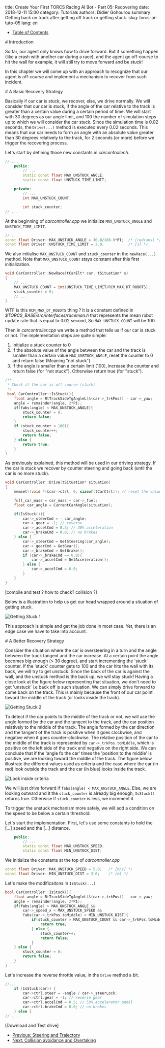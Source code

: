 title: Create Your First TORCS Racing AI Bot - Part 05: Recovering
date: 2018-12-11 15:00
category: Tutorials
authors: Didier Gohourou
summary: Getting back on track after getting off track or getting stuck.
slug: torcs-ai-tuto-05
lang: en


* [Table of Contents]({filename}torcs-ai-tuto-00.md#table_of_contents)

<p id="introduction"></p>
# Introduction

So far, our agent only knows how to drive forward. But if something happen (like a 
crash with another car during a race), and the agent go off-course to hit 
the wall for example, it will still try to move forward and be _stuck_!

In this chapter we will come up with an approach to recognize that our 
agent is off-course and implement a mechanism to recover from such incident.

<p id="basic_recovery"></p>
# A Basic Recovery Strategy

Basically if our car is stuck, we recover, else, we drive normally.
We will consider that our car is stuck, if the angle of the car relative to the 
track is greater than a certain value during a certain period of time. 
We will start with 30 degrees as our angle limit, and 100 the number of 
simulation steps up to which we will consider the car stuck.
Since the simulation time is 0.02 seconds, the `Drive(...)` method is 
executed every 0.02 seconds. This means that our car needs to form an angle 
with an absolute value greater than 30 degrees relatively to the track, 
for 2 seconds (or more) before we trigger the recovering process.

Let's start by defining those new constants in _carcontroller.h_.

```cpp
// ...
    public: 
        // ...
        static const float MAX_UNSTUCK_ANGLE;
        static const float UNSTUCK_TIME_LIMIT;
    
    private: 
        // ...
        int MAX_UNSTUCK_COUNT;

        int stuck_counter;
// ...
```
At the beginning of _carcontroller.cpp_ we initialize `MAX_UNSTUCK_ANGLE` and 
`UNSTUCK_TIME_LIMIT`.

```cpp
// ...
const float Driver::MAX_UNSTUCK_ANGLE = 30.0/180.0*PI;  /* [radians] */
const float Driver::UNSTUCK_TIME_LIMIT = 2.0;           /* [s] */
```

We also initialise `MAX_UNSTUCK_COUNT` and `stuck_counter` in the 
`newRace(...)` method. Note that `MAX_UNSTUCK_COUNT` stays constant after 
this first initialization.

```cpp
void CarController::NewRace(tCarElt* car, tSituation* s)
{
    // ...
    MAX_UNSTUCK_COUNT = int(UNSTUCK_TIME_LIMIT/RCM_MAX_DT_ROBOTS);
    stuck_counter = 0;
    // ...
}
```
WTF is this `RCM_MAX_DT_ROBOTS` thing ? It is a constant defined in 
_$TORCS_BASE/src/interfaces/raceman.h_ that represents the mean robot update
rate that is equal to 0.02 second, So `MAX_UNSTUCK_COUNT` will be 100.

Then in _carcontroller.cpp_ we write a method that tells us if our car is 
stuck or not. The implementation steps are quite simple:

1. Initialize a stuck counter to 0
2. If the absolute value of the angle between the car and the track is smaller 
than a certain value `MAX_UNSTUCK_ANGLE`, reset the counter to 0 and return false 
(Meaning "not stuck")
3. If the angle is smaller than a certain limit (100), increase the counter and 
return false (for "not stuck"). Otherwise return true (for "stuck").


```cpp
/**
 * Check if the car is off course (stuck)
 */
 bool CarController::IsStuck(){
	float angle = RtTrackSideTgAngleL(&(car->_trkPos)) - car->_yaw;
	angle = remainder(angle, 2*PI);
	if(fabs(angle) < MAX_UNSTUCK_ANGLE){
		stuck_counter = 0;
		return false;
	}
	if (stuck_counter < 100){
		stuck_counter++;
		return false;
	} else {
		return true;
	}
}
```

As previously explained, this method will be used in our driving strategy. 
If the car is stuck we recover by counter steering and going back (until
the car is no more stuck).

```cpp
void CarController::Drive(tSituation* situation)
{
    memset((void *)&car->ctrl, 0, sizeof(tCarCtrl)); // reset the values

	full_car_mass = car_mass + car->_fuel;
	float car_angle = CurrentCarAngle(situation);

	if(IsStuck()){
		car->_steerCmd = - car_angle;
		car->_gear = -1; // reverse
		car->_accelCmd = 0.3; // 30% acceleration
		car->_brakeCmd = 0.0; // no brakes
	} else {
		car->_steerCmd = GetSteering(car_angle);
		car->_gearCmd = GetGear(); 
		car->_brakeCmd = GetBrake(); 
		if (car->_brakeCmd == 0.0){
 			car->_accelCmd = GetAcceleration(); 
		} else {
			car->_accelCmd = 0.0;
		}
	}
}

```

[compile and test ? how to check? collision ?]


Below is a illustration to help us get our head wrapped around a situation of 
getting stuck.

![Getting Stuck 1]({static}/images/2019-11/getting-stuck-1.svg)

This approach is simple and get the job done in most case. Yet, there is an 
edge case we have to take into account.

<p id="better_recovery"></p>
# A Better Recovery Strategy

Consider the situation where the car is oversteering in a turn and the angle 
between the track tangent and the car increase. At a certain point the angle 
becomes big enough (> 30 degree), and start incrementing the 'stuck' counter. 
If the 'stuck' counter gets to 100 and the car hits the wall with its back, 
we will try to get unstuck. Since the back of the car is against the wall, and 
the unstuck method is the back up, we will stay stuck! Having a close look at the 
figure below representing that situation, we don't need to get 'unstuck' i.e 
back off is such situation. We can simply drive forward to come back on the track.
This is mainly because the front of our car point toward the middle of the track 
(or looks inside the track). 

![Getting Stuck 2]({static}/images/2019-11/getting-stuck-2.svg)

To detect if the car points to the middle of the track or not, we will use 
the angle formed by the car and the tangent to the track, and the car 
position relatively to the middle of the track. The angle formed by the car 
direction and the tangent of the track is positive when it goes clockwise, and 
negative when it goes counter-clockwise. The relative position of the car to 
the middle of the track is represented by `car->_trkPos.toMiddle`, which is 
positive on the left side of the track and negative on the right side. We can 
conclude that if the 'angle fo the car' times the 'position to the middle' is 
positive, we are looking toward the middle of the track. The figure below 
illustrate the different values used as criteria and the case where the car 
(in red) look outside the track and the car (in blue) looks inside the track.

![Look inside criteria]({static}/images/2019-11/look-inside.svg)

We will just drive forward if `fabs(angle) < MAX_UNSTUCK_ANGLE`. Else, we are 
looking outward and it the `stuck_counter` is already big enough, `IsStuck()` 
returns true. Otherwise If `stuck_counter` is less, we increment it.

To trigger the unstuck mechanism more safely, we will add a condition on the 
speed to be below a certain threshold. 


Let's start the implementation. First, let's use some constants to hold the 
[...] speed and the [...] distance. 

```cpp
    public:
        // ...
        static const float MAX_UNSTUCK_SPEED;
        static const float MIN_UNSTUCK_DIST;
```

We initialize the constants at the top of _carcontroller.cpp_

```cpp
const float Driver::MAX_UNSTUCK_SPEED = 5.0;   /* [m/s] */
const float Driver::MIN_UNSTUCK_DIST = 3.0;    /* [m] */
```

Let's make the modificaitons in `IsStuck(...)` 

```cpp
bool CarController::IsStuck(){
	float angle = RtTrackSideTgAngleL(&(car->_trkPos)) - car->_yaw;
	angle = remainder(angle, 2*PI);
	if(fabs(angle) > MAX_UNSTUCK_ANGLE && 
		car->_speed_x < MAX_UNSTUCK_SPEED && 
		fabs(car->_trkPos.toMiddle) > MIN_UNSTUCK_DIST){
			if(stuck_counter > MAX_UNSTUCK_COUNT && car->_trkPos.toMiddle*angle < 0.0){
				return true;
			} else {
				stuck_counter++; 
				return false;
			}
	} else {
		stuck_counter = 0;
		return false;
	}
}
```

Let's increase the reverse throttle value, in the `Drive` method a bit.

```cpp
//...
    if (IsStuck(car)) {
        car->ctrl.steer = -angle / car->_steerLock;
        car->ctrl.gear = -1; // reverse gear
        car->ctrl.accelCmd = 0.5; // 50% accelerator pedal
        car->ctrl.brakeCmd = 0.0; // no brakes
    } else {
// ...
```

[Download and Test drive]

* [Previous: Steering and Trajectory]({filename}torcs-ai-tuto-04.md)
* [Next: Collision avoidance and Overtaking]({filename}torcs-ai-tuto-06.md)
